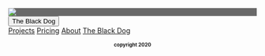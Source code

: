 <!DOCTYPE html>
<html lang="en">

<head>
    <meta charset="utf-8">
    <title>BLACK DOG DESIGNS</title>
    <link rel="stylesheet" href="/home/scott/assets/stylesheets/main.css">
    <link rel="stylesheet" href="/home/scott/assets/stylesheets/bodyStyle.css">

</head>

<body class="bodyColor">
    <main>
        <div style="background-color:dimgray">
            <img class="imagecenter blackBorder" src="/assets/Images/newbdd.png">
        </div>
        <div class="dropdown">
            <button onclick="myFunction()" class="dropbtn">The Black Dog</button>
            <div id="myDropdown" class="dropdown-content">
                <a href="/projects.html">Projects</a>
                <a href="/pricing.html">Pricing</a>
                <a href="/about.html">About</a>
                <a href="/blackDog.html">The Black Dog</a>
            </div>
        </div>
        <script type="text/javascript" src="/assets/scripts/pages.js"></script>
        <h4 style="font-size: 10px; text-align: center;">copyright 2020</h4>
    </main>
</body>

</html>